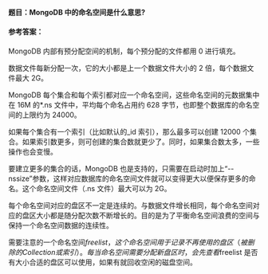 #### **题目**：MongoDB 中的命名空间是什么意思?

#### **参考答案**：

MongoDB 内部有预分配空间的机制，每个预分配的文件都用 0 进行填充。

数据文件每新分配一次，它的大小都是上一个数据文件大小的 2 倍，每个数据文件最大 2G。

MongoDB 每个集合和每个索引都对应一个命名空间，这些命名空间的元数据集中在 16M 的\*.ns 文件中，平均每个命名占用约 628 字节，也即整个数据库的命名空间的上限约为 24000。

如果每个集合有一个索引（比如默认的\_id 索引），那么最多可以创建 12000 个集合。如果索引数更多，则可创建的集合数就更少了。同时，如果集合数太多，一些操作也会变慢。

要建立更多的集合的话，MongoDB 也是支持的，只需要在启动时加上“--nssize”参数，这样对应数据库的命名空间文件就可以变得更大以便保存更多的命名。这个命名空间文件（.ns 文件）最大可以为 2G。

每个命名空间对应的盘区不一定是连续的。与数据文件增长相同，每个命名空间对应的盘区大小都是随分配次数不断增长的。目的是为了平衡命名空间浪费的空间与保持一个命名空间数据的连续性。

需要注意的一个命名空间$freelist，这个命名空间用于记录不再使用的盘区（被删除的 Collection 或索引）。每当命名空间需要分配新盘区时，会先查看$freelist 是否有大小合适的盘区可以使用，如果有就回收空闲的磁盘空间。
